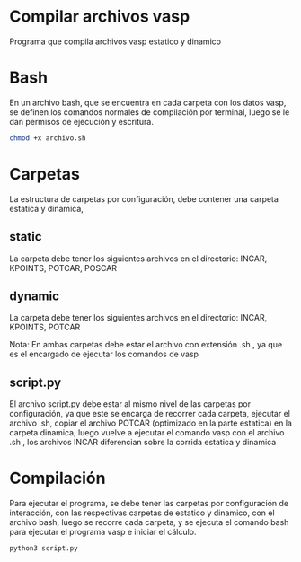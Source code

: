 # Compilar archivos vasp 

Programa que compila archivos vasp estatico y dinamico 

# Bash

En un archivo bash, que se encuentra en cada carpeta con los datos vasp, se definen los comandos normales de compilación por terminal, luego se le dan permisos de ejecución y escritura.


```bash
chmod +x archivo.sh
```
# Carpetas
La estructura de carpetas por configuración, debe contener una carpeta estatica y dinamica, 

## static
La carpeta  debe tener los siguientes archivos en el directorio: INCAR, KPOINTS, POTCAR, POSCAR

## dynamic
La carpeta  debe tener los siguientes archivos en el directorio: INCAR, KPOINTS, POTCAR

Nota: En ambas carpetas debe estar el archivo con extensión .sh , ya que es el encargado de ejecutar los comandos de vasp
## script.py
El archivo script.py debe estar al mismo nivel de las carpetas por configuración, ya que este se encarga de recorrer cada carpeta, ejecutar el archivo .sh, copiar el archivo POTCAR (optimizado en la parte estatica) en la carpeta dinamica, luego vuelve a ejecutar el comando vasp con el archivo .sh , los archivos INCAR diferencian sobre la corrida estatica y dinamica
# Compilación

Para ejecutar el programa, se debe tener las carpetas por configuración de interacción, con las respectivas carpetas de estatico y dinamico, con el archivo bash, luego se recorre cada carpeta, y se ejecuta el comando bash para ejecutar el programa vasp e iniciar el cálculo.

```bash
python3 script.py  
```
